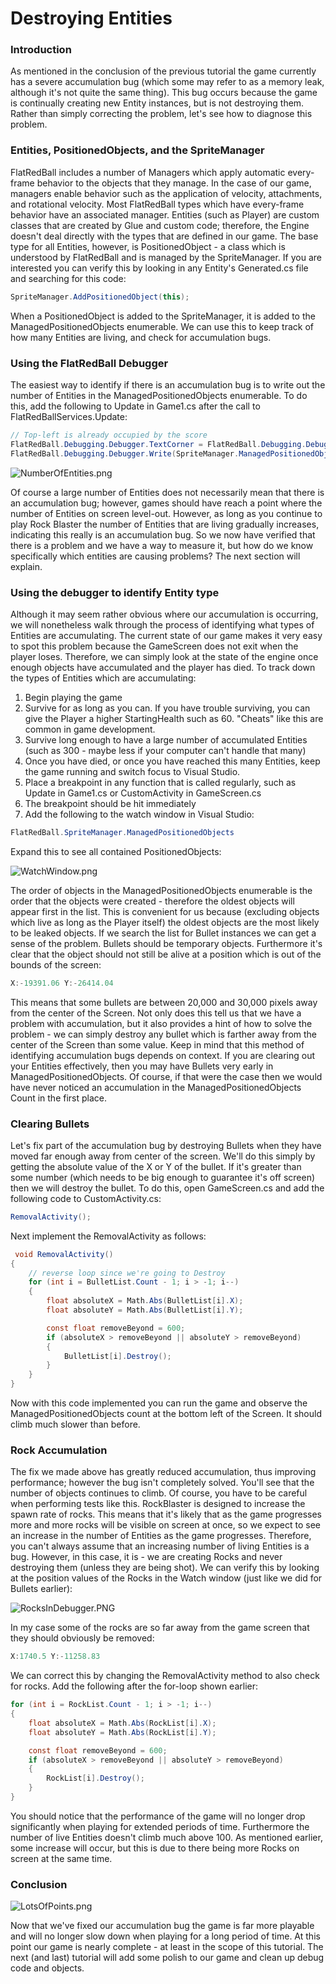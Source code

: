 # Destroying Entities

### Introduction

As mentioned in the conclusion of the previous tutorial the game currently has a severe accumulation bug (which some may refer to as a memory leak, although it's not quite the same thing). This bug occurs because the game is continually creating new Entity instances, but is not destroying them. Rather than simply correcting the problem, let's see how to diagnose this problem.

### Entities, PositionedObjects, and the SpriteManager

FlatRedBall includes a number of Managers which apply automatic every-frame behavior to the objects that they manage. In the case of our game, managers enable behavior such as the application of velocity, attachments, and rotational velocity. Most FlatRedBall types which have every-frame behavior have an associated manager. Entities (such as Player) are custom classes that are created by Glue and custom code; therefore, the Engine doesn't deal directly with the types that are defined in our game. The base type for all Entities, however, is PositionedObject - a class which is understood by FlatRedBall and is managed by the SpriteManager. If you are interested you can verify this by looking in any Entity's Generated.cs file and searching for this code:

```csharp
SpriteManager.AddPositionedObject(this);
```

When a PositionedObject is added to the SpriteManager, it is added to the ManagedPositionedObjects enumerable. We can use this to keep track of how many Entities are living, and check for accumulation bugs.

### Using the FlatRedBall Debugger

The easiest way to identify if there is an accumulation bug is to write out the number of Entities in the ManagedPositionedObjects enumerable. To do this, add the following to Update in Game1.cs after the call to FlatRedBallServices.Update:

```csharp
// Top-left is already occupied by the score
FlatRedBall.Debugging.Debugger.TextCorner = FlatRedBall.Debugging.Debugger.Corner.BottomLeft;
FlatRedBall.Debugging.Debugger.Write(SpriteManager.ManagedPositionedObjects.Count);
```

![NumberOfEntities.png](../../.gitbook/assets/migrated\_media-NumberOfEntities.png) 

Of course a large number of Entities does not necessarily mean that there is an accumulation bug; however, games should have reach a point where the number of Entities on screen level-out. However, as long as you continue to play Rock Blaster the number of Entities that are living gradually increases, indicating this really is an accumulation bug. So we now have verified that there is a problem and we have a way to measure it, but how do we know specifically which entities are causing problems? The next section will explain.

### Using the debugger to identify Entity type

Although it may seem rather obvious where our accumulation is occurring, we will nonetheless walk through the process of identifying what types of Entities are accumulating. The current state of our game makes it very easy to spot this problem because the GameScreen does not exit when the player loses. Therefore, we can simply look at the state of the engine once enough objects have accumulated and the player has died. To track down the types of Entities which are accumulating:

1. Begin playing the game
2. Survive for as long as you can. If you have trouble surviving, you can give the Player a higher StartingHealth such as 60. "Cheats" like this are common in game development.
3. Survive long enough to have a large number of accumulated Entities (such as 300 - maybe less if your computer can't handle that many)
4. Once you have died, or once you have reached this many Entities, keep the game running and switch focus to Visual Studio.
5. Place a breakpoint in any function that is called regularly, such as Update in Game1.cs or CustomActivity in GameScreen.cs
6. The breakpoint should be hit immediately
7. Add the following to the watch window in Visual Studio:

```csharp
FlatRedBall.SpriteManager.ManagedPositionedObjects
```

Expand this to see all contained PositionedObjects: 

![WatchWindow.png](../../.gitbook/assets/migrated\_media-WatchWindow.png) 

The order of objects in the ManagedPositionedObjects enumerable is the order that the objects were created - therefore the oldest objects will appear first in the list. This is convenient for us because (excluding objects which live as long as the Player itself) the oldest objects are the most likely to be leaked objects. If we search the list for Bullet instances we can get a sense of the problem. Bullets should be temporary objects. Furthermore it's clear that the object should not still be alive at a position which is out of the bounds of the screen:

```csharp
X:-19391.06 Y:-26414.04
```

This means that some bullets are between 20,000 and 30,000 pixels away from the center of the Screen. Not only does this tell us that we have a problem with accumulation, but it also provides a hint of how to solve the problem - we can simply destroy any bullet which is farther away from the center of the Screen than some value. Keep in mind that this method of identifying accumulation bugs depends on context. If you are clearing out your Entities effectively, then you may have Bullets very early in ManagedPositionedObjects. Of course, if that were the case then we would have never noticed an accumulation in the ManagedPositionedObjects Count in the first place.

### Clearing Bullets

Let's fix part of the accumulation bug by destroying Bullets when they have moved far enough away from center of the screen. We'll do this simply by getting the absolute value of the X or Y of the bullet. If it's greater than some number (which needs to be big enough to guarantee it's off screen) then we will destroy the bullet. To do this, open GameScreen.cs and add the following code to CustomActivity.cs:

```csharp
RemovalActivity();
```

Next implement the RemovalActivity as follows:

```csharp
 void RemovalActivity()
{
    // reverse loop since we're going to Destroy
    for (int i = BulletList.Count - 1; i > -1; i--)
    {
        float absoluteX = Math.Abs(BulletList[i].X);
        float absoluteY = Math.Abs(BulletList[i].Y);

        const float removeBeyond = 600;
        if (absoluteX > removeBeyond || absoluteY > removeBeyond)
        {
            BulletList[i].Destroy();
        }
    }
}
```

Now with this code implemented you can run the game and observe the ManagedPositionedObjects count at the bottom left of the Screen. It should climb much slower than before.

### Rock Accumulation

The fix we made above has greatly reduced accumulation, thus improving performance; however the bug isn't completely solved. You'll see that the number of objects continues to climb. Of course, you have to be careful when performing tests like this. RockBlaster is designed to increase the spawn rate of rocks. This means that it's likely that as the game progresses more and more rocks will be visible on screen at once, so we expect to see an increase in the number of Entities as the game progresses. Therefore, you can't always assume that an increasing number of living Entities is a bug. However, in this case, it is - we are creating Rocks and never destroying them (unless they are being shot). We can verify this by looking at the position values of the Rocks in the Watch window (just like we did for Bullets earlier): 

![RocksInDebugger.PNG](../../.gitbook/assets/migrated\_media-RocksInDebugger.PNG) 

In my case some of the rocks are so far away from the game screen that they should obviously be removed:

```csharp
X:1740.5 Y:-11258.83
```

We can correct this by changing the RemovalActivity method to also check for rocks. Add the following after the for-loop shown earlier:

```csharp
for (int i = RockList.Count - 1; i > -1; i--)
{
    float absoluteX = Math.Abs(RockList[i].X);
    float absoluteY = Math.Abs(RockList[i].Y);

    const float removeBeyond = 600;
    if (absoluteX > removeBeyond || absoluteY > removeBeyond)
    {
        RockList[i].Destroy();
    }
}
```

You should notice that the performance of the game will no longer drop significantly when playing for extended periods of time. Furthermore the number of live Entities doesn't climb much above 100. As mentioned earlier, some increase will occur, but this is due to there being more Rocks on screen at the same time.

### Conclusion

![LotsOfPoints.png](../../.gitbook/assets/migrated\_media-LotsOfPoints.png) 

Now that we've fixed our accumulation bug the game is far more playable and will no longer slow down when playing for a long period of time. At this point our game is nearly complete - at least in the scope of this tutorial. The next (and last) tutorial will add some polish to our game and clean up debug code and objects.
